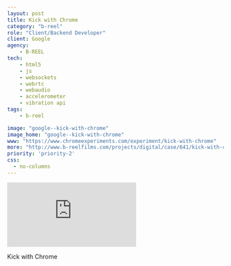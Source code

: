 ```yaml
---
layout: post
title: Kick with Chrome
category: "b-reel"
role: "Client/Backend Developer"
client: Google
agency:
    - B-REEL
tech:
    - html5
    - js
    - websockets
    - webrtc
    - webaudio
    - accelerometer
    - vibration api
tags:
    - b-reel  

image: "google--kick-with-chrome"
image_home: "google--kick-with-chrome"
www: "https://www.chromeexperiments.com/experiment/kick-with-chrome"
more: "http://www.b-reelfilms.com/projects/digital/case/641/kick-with-chrome/"
priority: 'priority-2'
css:
  - no-columns
---
```


<div class="video-wrapper">
<iframe src="https://www.youtube.com/embed/8M2oHHEKCEg" frameborder="0" allowfullscreen></iframe>
</div>

Kick with Chrome
